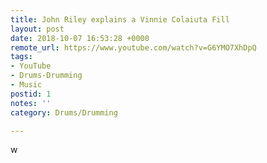 ```yaml
---
title: John Riley explains a Vinnie Colaiuta Fill
layout: post
date: 2018-10-07 16:53:28 +0000
remote_url: https://www.youtube.com/watch?v=G6YMO7XhDpQ
tags:
- YouTube
- Drums-Drumming
- Music
postid: 1
notes: ''
category: Drums/Drumming

---
```

w